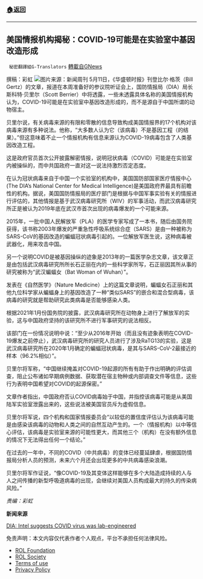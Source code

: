 ###  [:house:返回](README.md)
---


## 美国情报机构揭秘：COVID-19可能是在实验室中基因改造形成
` 秘密翻譯組G-Translators` [轉載自GNews](https://gnews.org/zh-hans/2523028/)

撰稿：彩虹
 ![](https://assets.gnews.org/wp-content/uploads/2022/05/wuhan-institute-virology-covid-19-coronavirus-lab.jpg)图片来源：新闻周刊 
5月11日，《华盛顿时报》刊登比尔·格茨（Bill Gertz）的文章，报道在本周准备好的参议院听证会上，国防情报局（DIA）局长斯科特·贝里尔（Scott Berrier）中将透露，一些未透露具体名称的美国情报机构认为，COVID-19可能是在实验室中基因改造形成的，而不是源自于中国所谓的动物宿主。
 
贝里尔说，有关病毒来源的有限和零散的信息导致构成美国情报界的17个机构对该病毒来源有多种说法。他称，“大多数人认为它（该病毒）不是基因工程（的结果）。”但这意味着不止一个情报机构有信息来源认为COVID-19病毒包含了人类基因改造工程。
 
这是政府官员首次公开披露解密情报，说明冠状病毒（COVID）可能是在实验室内被操纵的，而中共国政府一直对这一说法持激烈否定态度。
 
在认为冠状病毒来自于中国一个实验室的机构中，美国国防部国家医疗情报中心(The DIA’s National Center for Medical Intelligence)是美国政府界最具有前瞻性的机构。据说，美国国防情报局的医疗部门是根据与中国军事实验有关的情报进行评估的，其他情报是基于武汉病毒研究所（WIV）的军事活动，而武汉病毒研究所正是被认为2019年底在武汉市首次出现的病毒爆发的一个可能来源。
 
2015年，一批中国人民解放军（PLA）的医学专家写成了一本书，随后由国务院获得，该书称2003年爆发的严重急性呼吸系统综合症（SARS）是由一种被称为SARS-CoV的基因改造的蝙蝠冠状病毒引起的。一位解放军医生说，这种病毒被武器化，用来攻击中国。
 
另一个说明COVID是被基因操纵的迹象是2013年的一篇医学杂志文章，该文章正是由包括武汉病毒研究所所长石正丽在内的一些科学家所写，石正丽因其所从事的研究被称为“武汉蝙蝠女（Bat Woman of Wuhan）”。
 
发表在《自然医学》（Nature Medicine）上的这篇文章说明，蝙蝠女石正丽和其他九位科学家从蝙蝠身上的基因改造了一种“类似SARS”的嵌合和混合型病毒，该病毒的研究就是帮助研究此类病毒是否能够感染人类。
 
根据2021年1月份国务院的披露，武汉病毒研究所在动物身上进行了解放军的实验，这与中国政府坚持的该研究所不进行军事研究的说法相反。
 
该部门在一份情况说明中说：“至少从2016年开始（而且没有迹象表明在COVID-19爆发之前停止），武汉病毒研究所的研究人员进行了涉及RaTG13的实验，这是武汉病毒研究所在2020年1月确定的蝙蝠冠状病毒，是其与SARS-CoV-2最接近的样本（96.2%相似）”。
 
贝里尔将军称，“中国继续掩盖对COVID-19起源的所有有助于作出明确的评估调查，阻止公布诸如早期病例数据、获取潜在宿主物种或内部调查文件等信息，这些行为表明中国希望对COVID的起源保密。”
 
文章作者指出，中国政府否认COVID病毒始于中国，并指控该病毒可能是从美国陆军实验室泄露出来的，这些说法被美国官员斥为虚假信息。
 
贝里尔将军说，四个机构和国家情报委员会“以较低的置信度评估认为该病毒可能是由感染该病毒的动物和人类之间的自然互动产生的。一个（情报机构）以中等信心评估，该病毒是实验室来源的可能性更大，而其他三个（机构）在没有额外信息的情况下无法得出任何一个结论。”
 
在过去的一年中，不同的COVID（中共病毒）的变体已经蔓延肆虐，根据国防情报局分析人员的预测，未来六个月还会出现更多的中共病毒感染浪潮。
 
贝里尔将军作证说，“像COVID-19及其变体这样能够在多个大陆造成持续的人与人之间传播的新型呼吸道病毒的出现，会继续对美国人员构成最大的持久的传染病风险。”
 
*责编：彩虹*
 
**新闻来源**
 
[DIA: Intel suggests COVID virus was lab-engineered](https://www.washingtontimes.com/news/2022/may/11/dia-intel-suggests-covid-virus-was-lab-engineered/)

免责声明：本文内容仅代表作者个人观点，平台不承担任何法律风险。
  
- [ROL Foundation](https://rolfoundation.org/)
- [ROL Society](https://rolsociety.org/)
- [Terms of use](https://gnews.org/terms-of-use-3/)
- [Privacy Policy](https://gnews.org/privacy-policy/)
